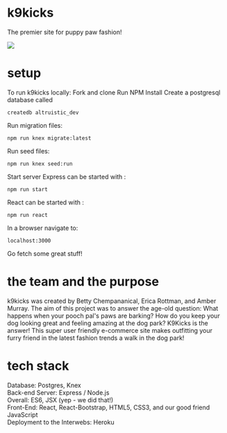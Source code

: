 # k9kicks
The premier site for puppy paw fashion!

<a href="https://shop-k9kicks.herokuapp.com">
    <img src="./src/images/home.png" target_blank />
</a>


# setup
To run k9kicks locally:
Fork and clone
Run NPM Install
Create a postgresql database called
  ```
  createdb altruistic_dev
  ```
Run migration files:
  ```
  npm run knex migrate:latest
  ```
Run seed files:
  ```
  npm run knex seed:run
  ```
Start server
  Express can be started with :
  ```
  npm run start
  ```
  React can be started with :
  ```
  npm run react
  ```
In a browser navigate to:
  ```
  localhost:3000
  ```

Go fetch some great stuff!


# the team and the purpose
k9kicks was created by Betty Chempananical, Erica Rottman, and Amber Murray. The aim of this project was to answer the age-old question:  What happens when your pooch pal's paws are barking?  How do you keep your dog looking great and feeling amazing at the dog park?  K9Kicks is the answer! This super user friendly e-commerce site makes outfitting your furry friend in the latest fashion trends a walk in the dog park!


# tech stack
Database: Postgres, Knex  
Back-end Server: Express / Node.js  
Overall: ES6, JSX (yep - we did that!)  
Front-End: React, React-Bootstrap, HTML5, CSS3, and our good friend JavaScript  
Deployment to the Interwebs: Heroku
